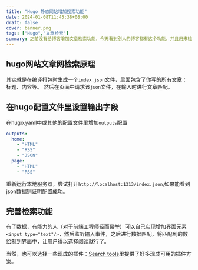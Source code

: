 ```yaml
---
title: "Hugo 静态网站增加搜索功能"
date: 2024-01-08T11:45:38+08:00
draft: false
cover: banner.png
tags: ["Hugo","文章检索"]
summary: 之前没有给博客增加文章检索功能，今天看到别人的博客都有这个功能，并且用来检索之前发布的文章蛮好用的，今天给博客增加上去，遇到了一些坑，今天记录一下。
---
```


## hugo网站文章网检索原理
其实就是在编译打包时生成一个`index.json`文件，里面包含了你写的所有文章：标题、内容等。
然后在页面中请求该`json`文件，在输入时进行文章匹配。

## 在hugo配置文件里设置输出字段

在hugo.yaml中或其他的配置文件里增加`outputs`配置
```yaml
outputs:
  home:
    - "HTML"
    - "RSS"
    - "JSON"
  page:
    - "HTML"
    - "RSS"
```
重新运行本地服务器，尝试打开`http://localhost:1313/index.json`,如果能看到json数据则证明配置成功。

## 完善检索功能
有了数据，有能力的人（对于前端工程师轻而易举）可以自己实现增加界面元素`<input type="text"/>`，然后监听输入事件，之后进行数据匹配，将匹配到的数绘制到界面中，让用户得以选择阅读就行了。

当然，也可以选择一些现成的插件：[Search tools](https://gohugo.io/tools/search/)里提供了好多现成可用的插件方案。